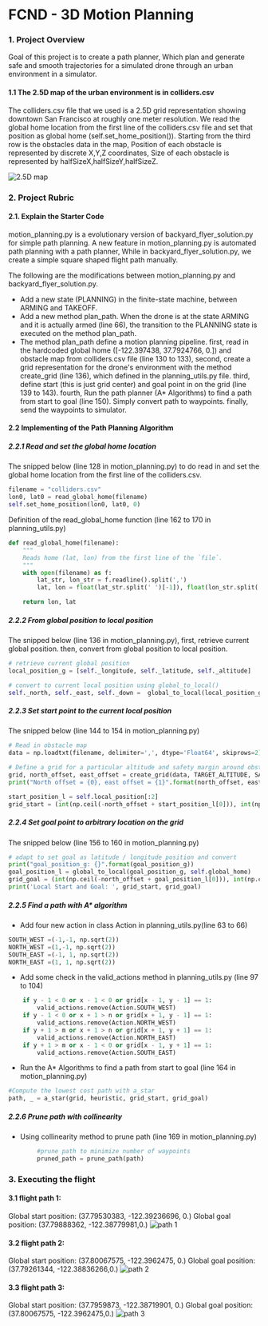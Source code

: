 # FCND - 3D Motion Planning

### 1. Project Overview
Goal of this project is to create a path planner, Which plan and generate safe and smooth trajectories for a simulated drone through an urban environment in a simulator. 

#### 1.1 The 2.5D map of the urban environment is in colliders.csv
The colliders.csv file that we used is a 2.5D grid representation showing downtown San Francisco at roughly one meter resolution. We read the global home location from the first line of the colliders.csv file and set that position as global home (self.set_home_position()).  Starting from the third row is the obstacles data in the map, Position of each obstacle is represented by discrete X,Y,Z coordinates, Size of each obstacle is represented by halfSizeX,halfSizeY,halfSizeZ.

![2.5D map](./images/2.5D_map.png)

### 2. Project Rubric

#### 2.1. Explain the Starter Code
motion_planning.py is a evolutionary version of backyard_flyer_solution.py for simple path planning. A new feature in motion_planning.py is automated path planning with a path planner, While in  backyard_flyer_solution.py, we create a simple square shaped flight path manually.  

The following are the modifications between motion_planning.py and backyard_flyer_solution.py. 

- Add a new state (PLANNING) in the finite-state machine, between ARMING and TAKEOFF. 
- Add a new method plan_path. When the drone is at the state ARMING and it is actually armed (line 66), the transition to the PLANNING state is executed on the method plan_path.
- The method plan_path define a motion planning pipeline. first, read in the hardcoded global home ([-122.397438, 37.7924766, 0.]) and obstacle map from colliders.csv file (line 130 to 133), second, create a grid representation for the drone's environment with the method create_grid (line 136), which defined  in the planning_utils.py file. third, define start (this is just grid center) and goal point in on the grid (line 139 to 143). fourth, Run the path planner (A* Algorithms) to find a path from start to goal
(line 150). Simply convert path to waypoints. finally, send the waypoints to simulator.


#### 2.2 Implementing of the Path Planning Algorithm 

##### 2.2.1 Read and set the global home location

The snipped below (line 128 in motion_planning.py) to do read in and set the global home location from the first line of the colliders.csv.

```python
filename = "colliders.csv"
lon0, lat0 = read_global_home(filename)
self.set_home_position(lon0, lat0, 0)        
```   

Definition of the read_global_home function  (line 162 to 170 in planning_utils.py)

```python
def read_global_home(filename):
    """
    Reads home (lat, lon) from the first line of the `file`.
    """
    with open(filename) as f:
        lat_str, lon_str = f.readline().split(',') 
        lat, lon = float(lat_str.split(' ')[-1]), float(lon_str.split(' ')[-1])    

    return lon, lat
```        

##### 2.2.2 From global position to local position 

The snipped below (line 136 in motion_planning.py), first, retrieve current global position.
then, convert from global position to local position.

```python
# retrieve current global position
local_position_g = [self._longitude, self._latitude, self._altitude]

# convert to current local position using global_to_local()
self._north, self._east, self._down =  global_to_local(local_position_g, self.global_home)
``` 

##### 2.2.3 Set start point to the current local position

The snipped below (line 144 to 154 in motion_planning.py)

```python
# Read in obstacle map
data = np.loadtxt(filename, delimiter=',', dtype='Float64', skiprows=2)        

# Define a grid for a particular altitude and safety margin around obstacles
grid, north_offset, east_offset = create_grid(data, TARGET_ALTITUDE, SAFETY_DISTANCE)        
print("North offset = {0}, east offset = {1}".format(north_offset, east_offset))

start_position_l = self.local_position[:2]
grid_start = (int(np.ceil(-north_offset + start_position_l[0])), int(np.ceil(-east_offset + start_position_l[1])))
``` 

##### 2.2.4 Set goal point to arbitrary location on the grid

The snipped below (line 156 to 160 in motion_planning.py)
```python
# adapt to set goal as latitude / longitude position and convert
print("goal_position_g: {}".format(goal_position_g))
goal_position_l = global_to_local(goal_position_g, self.global_home)
grid_goal = (int(np.ceil(-north_offset + goal_position_l[0])), int(np.ceil(-east_offset + goal_position_l[1])))        
print('Local Start and Goal: ', grid_start, grid_goal)

```

##### 2.2.5 Find a path with A* algorithm

- Add four new action in class Action in planning_utils.py(line 63 to 66)

```python
SOUTH_WEST =(-1,-1, np.sqrt(2))
NORTH_WEST =(1,-1, np.sqrt(2))
SOUTH_EAST =(-1, 1, np.sqrt(2))
NORTH_EAST =(1, 1, np.sqrt(2)) 
```
- Add some check in the valid_actions method in planning_utils.py (line 97 to 104)

```python
    if y - 1 < 0 or x - 1 < 0 or grid[x - 1, y - 1] == 1:
        valid_actions.remove(Action.SOUTH_WEST)
    if y - 1 < 0 or x + 1 > n or grid[x + 1, y - 1] == 1:
        valid_actions.remove(Action.NORTH_WEST)
    if y + 1 > m or x + 1 > n or grid[x + 1, y + 1] == 1:
        valid_actions.remove(Action.NORTH_EAST)
    if y + 1 > m or x - 1 < 0 or grid[x - 1, y + 1] == 1:
        valid_actions.remove(Action.SOUTH_EAST)
```

- Run the A* Algorithms to find a path from start to goal (line 164 in motion_planning.py)

```python
#Compute the lowest cost path with a_star
path, _ = a_star(grid, heuristic, grid_start, grid_goal)
```

##### 2.2.6 Prune path with collinearity

- Using collinearity method to prune path (line 169 in motion_planning.py)

```python
        #prune path to minimize number of waypoints
        pruned_path = prune_path(path)
```


### 3. Executing the flight

#### 3.1 flight path 1:  
Global start position: (37.79530383, -122.39236696, 0.)
Global goal position: (37.79888362, -122.38779981,0.)
![path 1](./images/test1.PNG)

#### 3.2 flight path 2:  
Global start position: (37.80067575, -122.3962475, 0.)
Global goal position: (37.79261344, -122.38836266,0.)
![path 2](./images/test2.PNG)

#### 3.3 flight path 3:  
Global start position: (37.7959873, -122.38719901, 0.)
Global goal position: (37.80067575, -122.3962475,0.)
![path 3](./images/test3.PNG)